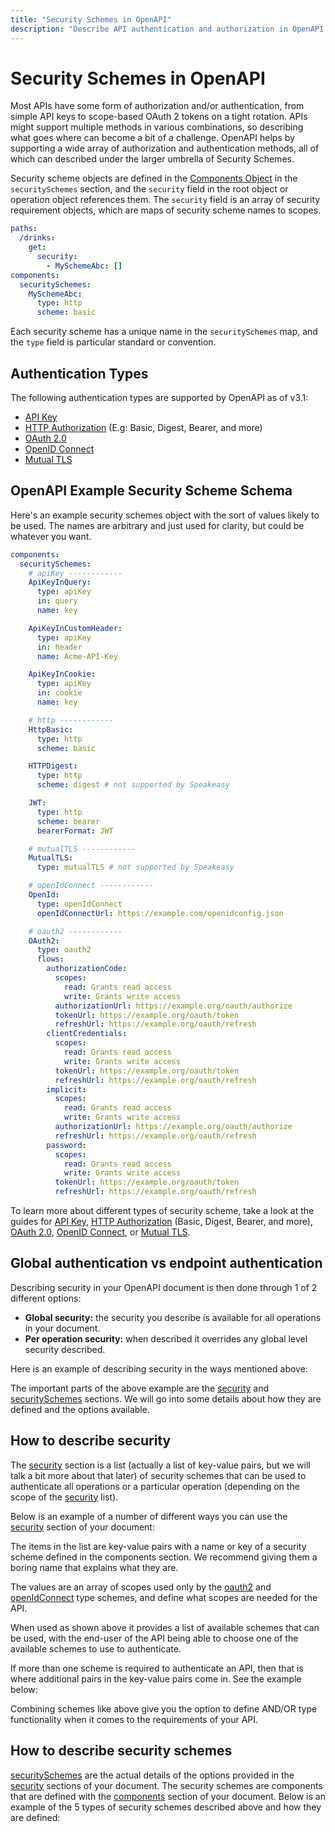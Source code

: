 ```yaml
---
title: "Security Schemes in OpenAPI"
description: "Describe API authentication and authorization in OpenAPI using Security Schemes."
---
```


# Security Schemes in OpenAPI

Most APIs have some form of authorization and/or authentication, from simple API keys to scope-based OAuth 2 tokens on a tight rotation. APIs might support multiple methods in various combinations, so describing what goes where can become a bit of a challenge. OpenAPI helps by supporting a wide array of authorization and authentication methods, all of which can described under the larger umbrella of Security Schemes.

Security scheme objects are defined in the [Components Object](/openapi/components) in the `securitySchemes` section, and the `security` field in the root object or operation object references them. The `security` field is an array of security requirement objects, which are maps of security scheme names to scopes.

```yaml
paths:
  /drinks:
    get:
      security:
        - MySchemeAbc: []
components:
  securitySchemes:
    MySchemeAbc:
      type: http
      scheme: basic
```

Each security scheme has a unique name in the `securitySchemes` map, and the `type` field is particular standard or convention.

## Authentication Types

The following authentication types are supported by OpenAPI as of v3.1:

- [API Key](/openapi/security/security-schemes/security-api-key)
- [HTTP Authorization](/openapi/security/security-schemes/security-basic) (E.g: Basic, Digest, Bearer, and more)
- [OAuth 2.0](/openapi/security/security-schemes/security-oauth2)
- [OpenID Connect](/openapi/security/security-schemes/security-openid)
- [Mutual TLS](/openapi/security/security-schemes/security-mutualtls)

## OpenAPI Example Security Scheme Schema

Here's an example security schemes object with the sort of values likely to be used. The names are arbitrary and just used for clarity, but could be whatever you want.

```yaml
components:
  securitySchemes:
    # apiKey ------------
    ApiKeyInQuery:
      type: apiKey
      in: query
      name: key

    ApiKeyInCustomHeader:
      type: apiKey
      in: header
      name: Acme-API-Key

    ApiKeyInCookie:
      type: apiKey
      in: cookie
      name: key

    # http ------------
    HttpBasic:
      type: http
      scheme: basic

    HTTPDigest:
      type: http
      scheme: digest # not supported by Speakeasy

    JWT:
      type: http
      scheme: bearer
      bearerFormat: JWT

    # mutualTLS ------------
    MutualTLS:
      type: mutualTLS # not supported by Speakeasy

    # openIdConnect ------------
    OpenId:
      type: openIdConnect
      openIdConnectUrl: https://example.com/openidconfig.json

    # oauth2 ------------
    OAuth2:
      type: oauth2
      flows:
        authorizationCode:
          scopes:
            read: Grants read access
            write: Grants write access
          authorizationUrl: https://example.org/oauth/authorize
          tokenUrl: https://example.org/oauth/token
          refreshUrl: https://example.org/oauth/refresh
        clientCredentials:
          scopes:
            read: Grants read access
            write: Grants write access
          tokenUrl: https://example.org/oauth/token
          refreshUrl: https://example.org/oauth/refresh
        implicit:
          scopes:
            read: Grants read access
            write: Grants write access
          authorizationUrl: https://example.org/oauth/authorize
          refreshUrl: https://example.org/oauth/refresh
        password:
          scopes:
            read: Grants read access
            write: Grants write access
          tokenUrl: https://example.org/oauth/token
          refreshUrl: https://example.org/oauth/refresh
```

To learn more about different types of security scheme, take a look at the guides for [API Key](/openapi/security/security-schemes/security-api-key), [HTTP Authorization](/openapi/security/security-schemes/security-basic) (Basic, Digest, Bearer, and more), [OAuth 2.0](/openapi/security/security-schemes/security-oauth2), [OpenID Connect](/openapi/security/security-schemes/security-openid), or [Mutual TLS](/openapi/security/security-schemes/security-mutualtls).


## Global authentication vs endpoint authentication

Describing security in your OpenAPI document is then done through 1 of 2 different options:

- **Global security:** the security you describe is available for all operations in your document.
- **Per operation security:** when described it overrides any global level security described.

Here is an example of describing security in the ways mentioned above:

The important parts of the above example are the [security](https://spec.openapis.org/oas/v3.1.0#security-requirement-object) and [securitySchemes](https://spec.openapis.org/oas/v3.1.0#security-scheme-object/security-schemes) sections. We will go into some details about how they are defined and the options available.

## How to describe security

The [security](https://spec.openapis.org/oas/v3.1.0#security-requirement-object) section is a list (actually a list of key-value pairs, but we will talk a bit more about that later) of security schemes that can be used to authenticate all operations or a particular operation (depending on the scope of the [security](https://spec.openapis.org/oas/v3.1.0#security-requirement-object) list).

Below is an example of a number of different ways you can use the [security](https://spec.openapis.org/oas/v3.1.0#security-requirement-object) section of your document:

The items in the list are key-value pairs with a name or key of a security scheme defined in the components section. We recommend giving them a boring name that explains what they are.

The values are an array of scopes used only by the [oauth2](https://spec.openapis.org/oas/v3.1.0#oauth2-security-requirement) and [openIdConnect](https://tools.ietf.org/html/draft-ietf-oauth-discovery-06) type schemes, and define what scopes are needed for the API.

When used as shown above it provides a list of available schemes that can be used, with the end-user of the API being able to choose one of the available schemes to use to authenticate.

If more than one scheme is required to authenticate an API, then that is where additional pairs in the key-value pairs come in. See the example below:

Combining schemes like above give you the option to define AND/OR type functionality when it comes to the requirements of your API.

## How to describe security schemes

[securitySchemes](https://spec.openapis.org/oas/v3.1.0#security-scheme-object/security-schemes) are the actual details of the options provided in the [security](https://spec.openapis.org/oas/v3.1.0#security-requirement-object) sections of your document. The security schemes are components that are defined with the [components](https://spec.openapis.org/oas/v3.1.0#components-object) section of your document. Below is an example of the 5 types of security schemes described above and how they are defined:
